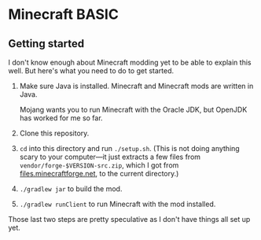 # Minecraft BASIC

## Getting started

I don't know enough about Minecraft modding yet to be able to explain this well.
But here's what you need to do to get started.

1.  Make sure Java is installed.
    Minecraft and Minecraft mods are written in Java.

    Mojang wants you to run Minecraft with the Oracle JDK,
    but OpenJDK has worked for me so far.

2.  Clone this repository.

3.  `cd` into this directory and run `./setup.sh`.
    (This is not doing anything scary to your computer&mdash;it just
    extracts a few files from `vendor/forge-$VERSION-src.zip`,
    which I got from [files.minecraftforge.net](http://files.minecraftforge.net/),
    to the current directory.)

4.  `./gradlew jar` to build the mod.

5.  `./gradlew runClient` to run Minecraft with the mod installed.

Those last two steps are pretty speculative as I don't have things all set up yet.
